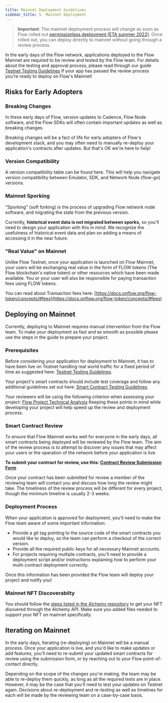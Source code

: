 ```yaml
---
title: Mainnet Deployment Guidelines
sidebar_title: 5. Mainnet Deployment
---
```


> **Important**: The mainnet deployment process will change as soon as Flow rolled out [permissionless deployment (ETA summer 2022)](https://permissionless.onflow.org/). Once rolled out, you can deploy directly to mainnet without going through a review process.

In the early days of the Flow network, applications deployed to the Flow Mainnet are required to be review and tested by the Flow team. For details about the testing and approval process, please read through our guide [Testnet Testing Guidelines](/dapp-development/testnet-testing/) If your app has passed the review process you're ready to deploy on Flow's Mainnet!

## Risks for Early Adopters

### Breaking Changes

In these early days of Flow, version updates to Cadence, Flow Node software, and the Flow SDKs will often contain important updates as well as breaking changes.

Breaking changes will be a fact of life for early adopters of Flow's development stack, and you may often need to manually re-deploy your application's contracts after updates. But that's OK we're here to help!

### Version Compatibility

A version compatibility table can be found here. This will help you navigate version compatibility between Emulator, SDK, and Network Node (flow-go) versions.

### Mainnet Sporking

"Sporking" (soft forking) is the process of upgrading Flow network node software, and migrating the state from the previous version.

Currently, **historical event data is not migrated between sporks,** so you'll need to design your application with this in mind. We recognize the usefulness of historical event data and plan on adding a means of accessing it in the near future.

### "Real Value" on Mainnet

Unlike Flow Testnet, once your application is launched on Flow Mainnet, your users will be exchanging real value in the form of FLOW tokens (The Flow blockchain's native token) or other resources which have been made available. You or your user will also be responsible for paying transaction fees using FLOW tokens.

You can read about Transaction fees here: [https://docs.onflow.org/flow-token/concepts/#fees](https://docs.onflow.org/flow-token/concepts/#fees)

## Deploying on Mainnet

Currently, deploying to Mainnet requires manual intervention from the Flow team. To make your deployment as fast and as smooth as possible please use the steps in the guide to prepare your project.

### Prerequisites

Before considering your application for deployment to Mainnet, it has to have been live on Testnet handling real world traffic for a fixed period of time as suggested here: [Testnet Testing Guidelines](/dapp-development/testnet-testing).

Your project's smart contracts should include test coverage and follow any additional guidelines set out here: [Smart Contract Testing Guidelines](/dapp-development/contract-testing).

Your reviewers will be using the following criterion when assessing your project: [Flow Project Technical Analysis](/dapp-development/contract-testing) Keeping these points in mind while developing your project will help speed up the review and deployment process.

### Smart Contract Review

To ensure that Flow Mainnet works well for everyone in the early days, all smart contracts being deployed will be reviewed by the Flow team. The aim of the review process is to attempt to discover any issues that may affect your users or the operation of the network before your application is live.

**To submit your contract for review, use this: [Contract Review Submission Form](https://flowsolutionseng.zendesk.com/hc/en-us/requests/new?ticket_form_id=360001936012&tc_360045236671=b5ba92954c2f2692b56099fe653ac92d35c1e6e6)**

Once your contract has been submitted for review a member of the reviewing team will contact you and discuss how long the review might take. The timeliness of the review process will be different for every project, though the minimum timeline is usually 2-3 weeks.

### Deployment Process

When your application is approved for deployment, you'll need to make the Flow team aware of some important information:

- Provide a git tag pointing to the source code of the smart contracts you would like to deploy, so the team can perform a checkout of the correct version.
- Provide all the required public keys for all necessary Mainnet accounts.
- For projects requiring multiple contracts, you'll need to provide a deployment script and/or instructions explaining how to perform your multi-contract deployment correctly.

Once this information has been provided the Flow team will deploy your project and notify you!

### Mainnet NFT Discoverabilty

You should follow the [steps listed in the Alchemy repository](https://github.com/alchemyplatform/alchemy-flow-contracts#adding-a-new-contract) to get your NFT disovered through the Alchemy API. Make sure you added files needed to support your NFT on mainnet specifically.

## Iterating on Mainnet

In the early days, Iterating (re-deploying) on Mainnet will be a manual process. Once your application is live, and you'd like to make updates or add features, you'll need to re-submit your updated smart contracts for review using the submission form, or by reaching out to your Flow point-of-contact directly.

Depending on the scope of the changes you're making, the team may be able to re-deploy them quickly, as long as all the required tests are in place. However, it may be the case that you'll need to test your updates on Testnet again. Decisions about re-deployment and re-testing as well as timelines for each will be made by the reviewing team on a case-by-case basis.
